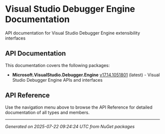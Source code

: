 # Visual Studio Debugger Engine Documentation

API documentation for Visual Studio Debugger Engine extensibility interfaces

## API Documentation

This documentation covers the following packages:

- **Microsoft.VisualStudio.Debugger.Engine** [v17.14.1051801](https://www.nuget.org/packages/Microsoft.VisualStudio.Debugger.Engine/17.14.1051801) (latest) - Visual Studio Debugger Engine APIs and interfaces


## API Reference

Use the navigation menu above to browse the API Reference for detailed documentation of all types and members.

---

*Generated on 2025-07-22 09:24:24 UTC from NuGet packages*
